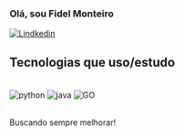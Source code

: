### Olá, sou Fidel Monteiro

[![Lindkedin](https://img.shields.io/badge/LinkedIn-0077B5?style=for-the-badge&logo=linkedin&logoColor=white)](https://www.linkedin.com/in/fidel-monteiro-012a42234)


## Tecnologias que uso/estudo

<div style = "display: inline_block"><br/>
  <image align="center" alt= "python" src = "https://img.shields.io/badge/Python-3776AB?style=for-the-badge&logo=python&logoColor=white"/>
  <image align="center" alt= "java" src = "https://img.shields.io/badge/Java-ED8B00?style=for-the-badge&logo=openjdk&logoColor=white"/>
  <image align="center" alt= "GO" src = "https://img.shields.io/badge/Go-00ADD8?style=for-the-badge&logo=go&logoColor=white"/>


</div></br>

Buscando sempre melhorar!
